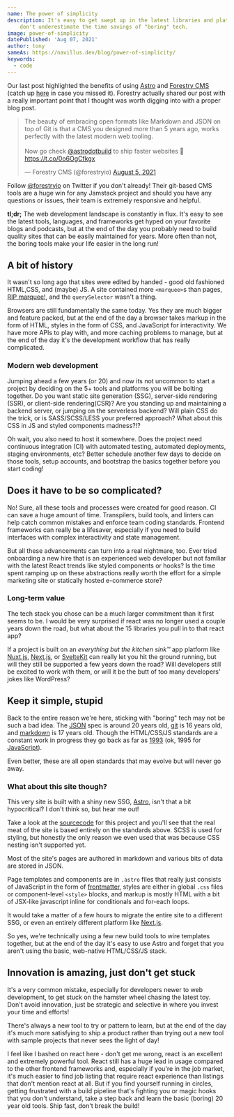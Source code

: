 ```yaml
---
name: The power of simplicity
description: It's easy to get swept up in the latest libraries and platforms, but
    don't underestimate the time savings of "boring" tech.
image: power-of-simplicity
datePublished: 'Aug 07, 2021'
author: tony
sameAs: https://navillus.dev/blog/power-of-simplicity/
keywords:
  - code
---
```


Our last post highlighted the benefits of using [Astro](https://astro.build) and [Forestry CMS](https://forestry.io) (catch up [here](/blog/astro-plus-forestry-revisited) in case you missed it). Forestry actually shared our post with a really important point that I thought was worth digging into with a proper blog post.

<blockquote class="twitter-tweet"><p lang="en" dir="ltr">The beauty of embracing open formats like Markdown and JSON on top of Git is that a CMS you designed more than 5 years ago, works perfectly with the latest modern web tooling.<br><br>Now go check <a href="https://twitter.com/astrodotbuild?ref_src=twsrc%5Etfw">@astrodotbuild</a> to ship faster websites 🚀 <a href="https://t.co/0o6OgCfkgx">https://t.co/0o6OgCfkgx</a></p>&mdash; Forestry CMS (@forestryio) <a href="https://twitter.com/forestryio/status/1423251438063521792?ref_src=twsrc%5Etfw">August 5, 2021</a></blockquote> <script async src="https://platform.twitter.com/widgets.js" charset="utf-8"></script>

Follow [@forestryio](https://twitter.com/forestryio) on Twitter if you don't already! Their git-based CMS tools are a huge win for any Jamstack project and should you have any questions or issues, their team is extremely responsive and helpful.

**tl;dr;** The web development landscape is constantly in flux. It's easy to see the latest tools, languages, and frameworks get hyped on your favorite blogs and podcasts, but at the end of the day you probably need to build quality sites that can be easily maintained for years. More often than not, the boring tools make your life easier in the long run!

## A bit of history

It wasn't so long ago that sites were edited by handed - good old fashioned HTML,CSS, and (maybe) JS. A site contained more `<marquee>`s than pages, [RIP marquee!](https://developer.mozilla.org/en-US/docs/Web/HTML/Element/marquee), and the `querySelector` wasn't a thing.

Browsers are still fundamentally the same today. Yes they are much bigger and feature packed, but at the end of the day a browser takes markup in the form of HTML, styles in the form of CSS, and JavaScript for interactivity. We have more APIs to play with, and more caching problems to manage, but at the end of the day it's the development workflow that has really complicated.

### Modern web development

Jumping ahead a few years (or 20) and now its not uncommon to start a project by deciding on the 5+ tools and platforms you will be bolting together. Do you want static site generation (SSG), server-side rendering (SSR), or client-side rendering(CSR)? Are you standing up and maintaining a backend server, or jumping on the serverless backend? Will plain CSS do the trick, or is SASS/SCSS/LESS your preferred approach? What about this CSS in JS and styled components madness?!?

Oh wait, you also need to host it somewhere. Does the project need continuous integration (CI) with automated testing, automated deployments, staging environments, etc? Better schedule another few days to decide on those tools, setup accounts, and bootstrap the basics together before you start coding!

## Does it have to be so complicated?

No! Sure, all these tools and processes were created for good reason. CI can save a huge amount of time. Transpilers, build tools, and linters can help catch common mistakes and enforce team coding standards. Frontend frameworks can really be a lifesaver, especially if you need to build interfaces with complex interactivity and state management.

But all these advancements can turn into a real nightmare, too. Ever tried onboarding a new hire that is an experienced web developer but not familiar with the latest React trends like styled components or hooks? Is the time spent ramping up on these abstractions really worth the effort for a simple marketing site or statically hosted e-commerce store?

### Long-term value

The tech stack you chose can be a much larger commitment than it first seems to be. I would be very surprised if react was no longer used a couple years down the road, but what about the 15 libraries you pull in to that react app?

If a project is built on an _everything but the kitchen sink™_ app platform like [Nuxt.js](https://nuxtjs.org/), [Next.js](https://nextjs.org/), or [SvelteKit](https://kit.svelte.dev) can really let you hit the ground running, but will they still be supported a few years down the road? Will developers still be excited to work with them, or will it be the butt of too many developers' jokes like WordPress?

## Keep it simple, stupid

Back to the entire reason we're here, sticking with "boring" tech may not be such a bad idea. The [JSON](https://en.wikipedia.org/wiki/JSON) spec is around 20 years old, [git](https://en.wikipedia.org/wiki/Git) is 16 years old, and [markdown](https://en.wikipedia.org/wiki/Markdown) is 17 years old. Though the HTML/CSS/JS standards are a constant work in progress they go back as far as [1993](https://en.wikipedia.org/wiki/HTML) (ok, 1995 for [JavaScript](https://en.wikipedia.org/wiki/JavaScript)).

Even better, these are all open standards that may evolve but will never go away.

### What about this site though?

This very site is built with a shiny new SSG, [Astro](https://astro.build), isn't that a bit hypocritical? I don't think so, but hear me out!

Take a look at the [sourcecode](https://github.com/navillus-bv/navillus-dev) for this project and you'll see that the real meat of the site is based entirely on the standards above. SCSS is used for styling, but honestly the only reason we even used that was because CSS nesting isn't supported yet.

Most of the site's pages are authored in markdown and various bits of data are stored in JSON.

Page templates and components are in `.astro` files that really just consists of JavaScript in the form of [frontmatter](https://docs.astro.build/core-concepts/astro-components#frontmatter-script), styles are either in global `.css` files or component-level `<style>` blocks, and markup is mostly HTML with a bit of JSX-like javascript inline for conditionals and for-each loops.

It would take a matter of a few hours to migrate the entire site to a different SSG, or even an entirely different platform like [Next.js](https://nextjs.org).

So yes, we're technically using a few new build tools to wire templates together, but at the end of the day it's easy to use Astro and forget that you aren't using the basic, web-native HTML/CSS/JS stack.

## Innovation is amazing, just don't get stuck

It's a very common mistake, especially for developers newer to web development, to get stuck on the hamster wheel chasing the latest toy. Don't avoid innovation, just be strategic and selective in where you invest your time and efforts!

There's always a new tool to try or pattern to learn, but at the end of the day it's much more satisfying to ship a product rather than trying out a new tool with sample projects that never sees the light of day!

I feel like I bashed on react here - don't get me wrong, react is an excellent and extremely powerful tool. React still has a huge lead in usage compared to the other frontend frameworks and, especially if you're in the job market, it's much easier to find job listing that require react experience than listings that don't mention react at all. But if you find yourself running in circles, getting frustrated with a build pipeline that's fighting you or magic hooks that you don't understand, take a step back and learn the basic (boring) 20 year old tools. Ship fast, don't break the build!
